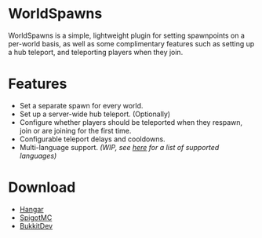 # WorldSpawns
WorldSpawns is a simple, lightweight plugin for setting spawnpoints on a per-world basis, as well as some complimentary features such as setting up a hub teleport, and teleporting players when they join.

# Features

* Set a separate spawn for every world.
* Set up a server-wide hub teleport. (Optionally)
* Configure whether players should be teleported when they respawn, join or are joining for the first time.
* Configurable teleport delays and cooldowns.
* Multi-language support. *(WIP, see [here](https://github.com/Greenadine/WorldSpawns/wiki/Translations) for a list of supported languages)*

# Download
* [Hangar](https://hangar.papermc.io/Greenadine/WorldSpawns)
* [SpigotMC](https://spigotmc.org/resources/worldspawns.42566/)
* [BukkitDev](https://dev.bukkit.org/projects/worldspawns)

